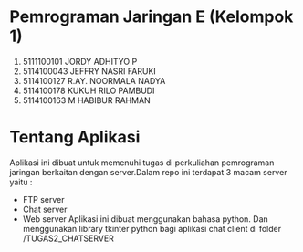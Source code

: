# Pemrograman Jaringan E (Kelompok 1)
1.  5111100101 JORDY ADHITYO P
2.  5114100043 JEFFRY NASRI FARUKI
3.  5114100127 R.AY. NOORMALA NADYA
4.  5114100178 KUKUH RILO PAMBUDI
5.  5114100163 M HABIBUR RAHMAN

# Tentang Aplikasi
Aplikasi ini dibuat untuk memenuhi tugas di perkuliahan pemrograman jaringan berkaitan dengan server.Dalam repo ini terdapat  3 macam server yaitu :
  * FTP server 
  * Chat server
  * Web server
Aplikasi ini dibuat menggunakan bahasa python. Dan menggunakan library tkinter python bagi aplikasi chat client di folder /TUGAS2_CHATSERVER



